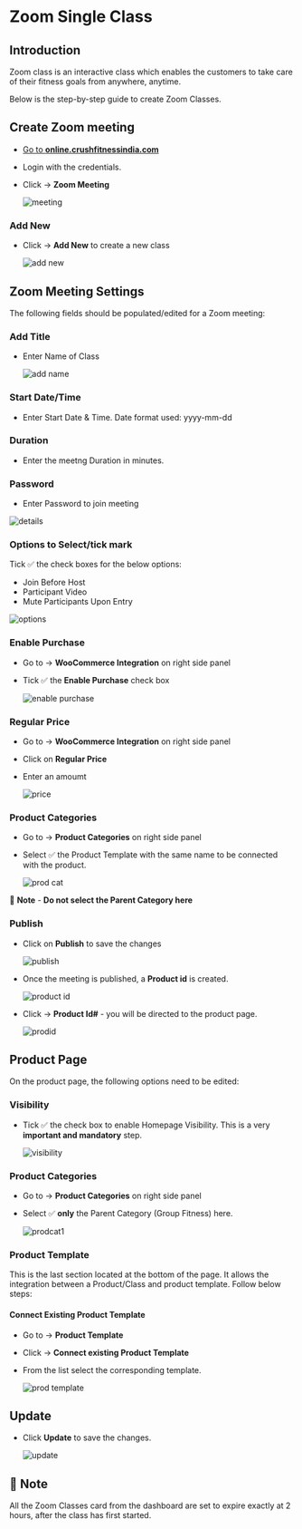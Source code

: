 # **Zoom Single Class**

## **Introduction**

Zoom class is an interactive class which enables the customers to take care of their fitness goals from anywhere, anytime.

Below is the step-by-step guide to create Zoom Classes.

## **Create Zoom meeting**

*   <a href="https://online.crushfitnessindia.com/wp-admin" target="_blank">Go to **online.crushfitnessindia.com**</a>
*   Login with the credentials.
*   Click -> **Zoom Meeting** 

    ![meeting](images/Zoom/zoommeeting.jpg)

### **Add New**

-   Click -> **Add New** to create a new class

    ![add new](images/Zoom/zoomadd.jpg)

##  **Zoom Meeting Settings**

The following fields should be populated/edited for a Zoom meeting:

### **Add Title** 

-   Enter Name of Class 

    ![add name](images/Zoom/zoomname.jpg)

### **Start Date/Time**

*   Enter Start Date & Time. Date format used: yyyy-mm-dd

### **Duration**

*   Enter the meetng Duration in minutes.

### **Password**

*   Enter Password to join meeting

![details](images/Zoom/zoomdetails.jpg)

### **Options to Select/tick mark**

Tick :white_check_mark: the check boxes for the below options:

*   Join Before Host
*   Participant Video
*   Mute Participants Upon Entry

![options](images/Zoom/tickoptions.jpg)

### **Enable Purchase**

*   Go to -> **WooCommerce Integration** on right side panel   
*   Tick :white_check_mark: the **Enable Purchase** check box

    ![enable purchase](images/Zoom/enablepurchase.jpg)

### **Regular Price**

*   Go to -> **WooCommerce Integration** on right side panel    
*   Click on **Regular Price** 
*   Enter an amoumt

    ![price](images/Zoom/regularprice.jpg)

### **Product Categories** 

-   Go to -> **Product Categories** on right side panel
-   Select :white_check_mark: the Product Template with the same name to be connected with the product.

    ![prod cat](images\Zoom\prodcat.jpg)

:memo: **Note** - **Do not select the Parent Category here**

### **Publish**

*   Click on **Publish** to save the changes

    ![publish](images/Zoom/publish.jpg)

*   Once the meeting is published, a **Product id** is created. 

    ![product id](images/Zoom/productid.jpg)

-   Click -> **Product Id#** - you will be directed to the product page.

    ![prodid](images\Zoom\prodid.jpg)

##  **Product Page**

On the product page, the following options need to be edited:

###    **Visibility** 

-   Tick :white_check_mark: the check box to enable Homepage Visibility. This is a very **important and mandatory** step.

    ![visibility](images\Zoom\visibility.jpg)


###    **Product Categories**

-   Go to -> **Product Categories** on right side panel
-   Select :white_check_mark: **only** the Parent Category (Group Fitness) here.

    ![prodcat1](images\Zoom\prodcat1.jpg)


###    **Product Template**

This is the last section located at the bottom of the page. It allows the integration between a Product/Class and product template. Follow below steps:

####    **Connect Existing Product Template**

-   Go to -> **Product Template**
-   Click -> **Connect existing Product Template**
-   From the list select the corresponding template.

    ![prod template](images\Zoom\prodtemplate.jpg)


## **Update**

*   Click **Update** to save the changes.

    ![update](images\Zoom\update.jpg)


## :memo: **Note**

All the Zoom Classes card from the dashboard are set to expire exactly at 2 hours, after the class has first started.